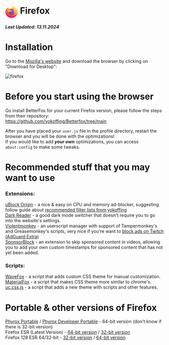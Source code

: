 # <img src="https://raw.githubusercontent.com/techplayz32/awesomeFox/refs/heads/main/images/Firefox_logo%2C_2019.svg.png" height=40 width=40 align=top> Firefox  
##### Last Updated: 13.11.2024

# Installation
Go to the [Mozilla's website](https://www.mozilla.org/en-US/firefox/) and download the browser by clicking on "Download for Desktop":

![firefox](https://github.com/user-attachments/assets/949064db-5246-4fb9-8e95-cd67cc96ea79)

# Before you start using the browser
Go install BetterFox for your current Firefox version, please follow the steps from their repository:  
https://github.com/yokoffing/Betterfox/tree/main  

After you have placed your `user.js` file in the profile directory, restart the browser and you will be done with the optimizations!  
If you would like to add ***your own*** optimizations, you can access `about:config` to make some tweaks.

# Recommended stuff that you may want to use
### Extensions:  
[uBlock Origin](https://addons.mozilla.org/en-US/firefox/addon/ublock-origin/) - a nice & easy on CPU and memory ad-blocker, suggesting follow guide about [recommended filter lists from yokoffing](https://github.com/yokoffing/filterlists)  
[Dark Reader](https://addons.mozilla.org/en-US/firefox/addon/darkreader/) - a good dark mode switcher that doesn't require you to go into the website's settings.  
[Violentmonkey](https://addons.mozilla.org/en-US/firefox/addon/violentmonkey/) - an userscript manager with support of Tampermonkey's and Greasemonkey's scripts, very nice if you're want to [block ads on Twitch (AdGuard Extra)](https://github.com/AdguardTeam/AdGuardExtra?tab=readme-ov-file#adguard-extra)  
[SponsorBlock](https://addons.mozilla.org/en-US/firefox/addon/sponsorblock/) - an extension to skip sponsored content in videos, allowing you to add your own custom timestamps for sponsored content that has not yet been added.  
### Scripts:  
[WaveFox](https://github.com/QNetITQ/WaveFox) - a script that adds custom CSS theme for manual customization.  
[MaterialFox](https://github.com/edelvarden/material-fox-updated) - a script that makes CSS theme more similar to chrome's.  
[uc.css.js](https://github.com/aminomancer/uc.css.js) - a script that adds a new theme with scripts and other features.

# Portable & other versions of Firefox
[Phyrox Portable](https://portapps.io/app/phyrox-portable/) / [Phyrox Developer Portable](https://portapps.io/app/phyrox-developer-portable/) - 64-bit version (don't know if there is 32-bit version)  
Firefox ESR (Latest Version) - [64-bit version](https://download.mozilla.org/?product=firefox-esr-latest-ssl&os=win64&lang=en-US) / [32-bit version](https://download.mozilla.org/?product=firefox-esr-latest-ssl&os=win&lang=en-US)  
Firefox 128 ESR 64/32-bit - [32-bit version](https://archive.mozilla.org/pub/firefox/releases/128.4.0esr/win32/en-US/Firefox%20Setup%20128.4.0esr.exe) / [64-bit version](https://archive.mozilla.org/pub/firefox/releases/128.4.0esr/win64/en-US/Firefox%20Setup%20128.4.0esr.exe)
